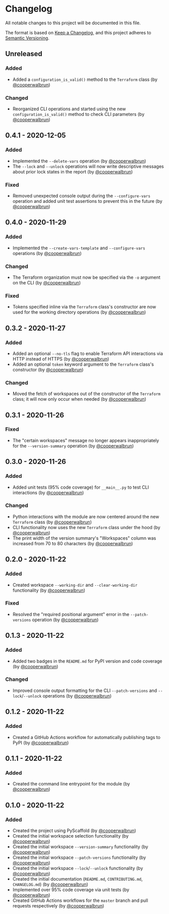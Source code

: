 # Changelog

All notable changes to this project will be documented in this file.

The format is based on [Keep a Changelog](https://keepachangelog.com/en/1.0.0/),
and this project adheres to [Semantic Versioning](https://semver.org/spec/v2.0.0.html).

## Unreleased

### Added

* Added a `configuration_is_valid()` method to the `Terraform` class (by [@cooperwalbrun](https://github.com/cooperwalbrun))

### Changed

* Reorganized CLI operations and started using the new `configuration_is_valid()` method to check CLI parameters (by [@cooperwalbrun](https://github.com/cooperwalbrun))

## 0.4.1 - 2020-12-05

### Added

* Implemented the `--delete-vars` operation (by [@cooperwalbrun](https://github.com/cooperwalbrun))
* The `--lock` and `--unlock` operations will now write descriptive messages about prior lock states in the report (by [@cooperwalbrun](https://github.com/cooperwalbrun))

### Fixed

* Removed unexpected console output during the `--configure-vars` operation and added unit test assertions to prevent this in the future (by [@cooperwalbrun](https://github.com/cooperwalbrun))

## 0.4.0 - 2020-11-29

### Added

* Implemented the `--create-vars-template` and `--configure-vars` operations (by [@cooperwalbrun](https://github.com/cooperwalbrun))

### Changed

* The Terraform organization must now be specified via the `-o` argument on the CLI (by [@cooperwalbrun](https://github.com/cooperwalbrun))

### Fixed

* Tokens specified inline via the `Terraform` class's constructor are now used for the working directory operations (by [@cooperwalbrun](https://github.com/cooperwalbrun))

## 0.3.2 - 2020-11-27

### Added

* Added an optional `--no-tls` flag to enable Terraform API interactions via HTTP instead of HTTPS (by [@cooperwalbrun](https://github.com/cooperwalbrun))
* Added an optional `token` keyword argument to the `Terraform` class's constructor (by [@cooperwalbrun](https://github.com/cooperwalbrun))

### Changed

* Moved the fetch of workspaces out of the constructor of the `Terraform` class; it will now only occur when needed (by [@cooperwalbrun](https://github.com/cooperwalbrun))

## 0.3.1 - 2020-11-26

### Fixed

* The "certain workspaces" message no longer appears inappropriately for the `--version-summary` operation (by [@cooperwalbrun](https://github.com/cooperwalbrun))

## 0.3.0 - 2020-11-26

### Added

* Added unit tests (95% code coverage) for `__main__.py` to test CLI interactions (by [@cooperwalbrun](https://github.com/cooperwalbrun))

### Changed

* Python interactions with the module are now centered around the new `Terraform` class (by [@cooperwalbrun](https://github.com/cooperwalbrun))
* CLI functionality now uses the new `Terraform` class under the hood (by [@cooperwalbrun](https://github.com/cooperwalbrun))
* The print width of the version summary's "Workspaces" column was increased from 70 to 80 characters (by [@cooperwalbrun](https://github.com/cooperwalbrun))

## 0.2.0 - 2020-11-22

### Added

* Created workspace `--working-dir` and `--clear-working-dir` functionality (by [@cooperwalbrun](https://github.com/cooperwalbrun))

### Fixed

* Resolved the "required positional argument" error in the `--patch-versions` operation (by [@cooperwalbrun](https://github.com/cooperwalbrun))

## 0.1.3 - 2020-11-22

### Added

* Added two badges in the `README.md` for PyPI version and code coverage (by [@cooperwalbrun](https://github.com/cooperwalbrun))

### Changed

* Improved console output formatting for the CLI `--patch-versions` and `--lock`/`--unlock` operations (by [@cooperwalbrun](https://github.com/cooperwalbrun))

## 0.1.2 - 2020-11-22

### Added

* Created a GitHub Actions workflow for automatically publishing tags to PyPI (by [@cooperwalbrun](https://github.com/cooperwalbrun))

## 0.1.1 - 2020-11-22

### Added

* Created the command line entrypoint for the module (by [@cooperwalbrun](https://github.com/cooperwalbrun))

## 0.1.0 - 2020-11-22

### Added

* Created the project using PyScaffold (by [@cooperwalbrun](https://github.com/cooperwalbrun))
* Created the initial workspace selection functionality (by [@cooperwalbrun](https://github.com/cooperwalbrun))
* Created the initial workspace `--version-summary` functionality (by [@cooperwalbrun](https://github.com/cooperwalbrun))
* Created the initial workspace `--patch-versions` functionality (by [@cooperwalbrun](https://github.com/cooperwalbrun))
* Created the initial workspace `--lock`/`--unlock` functionality (by [@cooperwalbrun](https://github.com/cooperwalbrun))
* Created the initial documentation (`README.md`, `CONTRIBUTING.md`, `CHANGELOG.md`) (by [@cooperwalbrun](https://github.com/cooperwalbrun))
* Implemented over 95% code coverage via unit tests (by [@cooperwalbrun](https://github.com/cooperwalbrun))
* Created GitHub Actions workflows for the `master` branch and pull requests respectively (by [@cooperwalbrun](https://github.com/cooperwalbrun))


